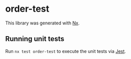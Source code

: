 # order-test

This library was generated with [Nx](https://nx.dev).

## Running unit tests

Run `nx test order-test` to execute the unit tests via [Jest](https://jestjs.io).
